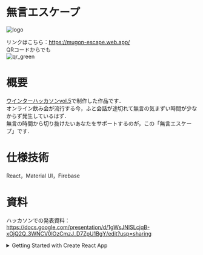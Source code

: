 # 無言エスケープ

![logo](https://user-images.githubusercontent.com/39262759/103164540-275e3100-4850-11eb-8f14-5b75bad78bc0.png)

リンクはこちら：https://mugon-escape.web.app/  
QRコードからでも  
![qr_green](https://user-images.githubusercontent.com/39262759/103164577-9b98d480-4850-11eb-92c9-4d8263749cf1.png)

# 概要
[ウインターハッカソンvol.5](https://talent.supporterz.jp/events/c37a27fd-e763-4e2e-b037-a6f041048268/)で制作した作品です．  
オンライン飲み会が流行する今，ふと会話が途切れて無言の気まずい時間が少なからず発生しているはず．  
無言の時間から切り抜けたいあなたをサポートするのが，この「無言エスケープ」です．

# 仕様技術
React，Material UI，Firebase

# 資料
ハッカソンでの発表資料：https://docs.google.com/presentation/d/1gWsJNISLcjqB-xOjQ2Q_3WNCV0lOzCmzJ_D7ZpU1BgY/edit?usp=sharing


<details>
  
  <summary>Getting Started with Create React App</summary>
# Getting Started with Create React App

This project was bootstrapped with [Create React App](https://github.com/facebook/create-react-app).

## Available Scripts

In the project directory, you can run:

### `yarn start`

Runs the app in the development mode.\
Open [http://localhost:3000](http://localhost:3000) to view it in the browser.

The page will reload if you make edits.\
You will also see any lint errors in the console.

### `yarn test`

Launches the test runner in the interactive watch mode.\
See the section about [running tests](https://facebook.github.io/create-react-app/docs/running-tests) for more information.

### `yarn build`

Builds the app for production to the `build` folder.\
It correctly bundles React in production mode and optimizes the build for the best performance.

The build is minified and the filenames include the hashes.\
Your app is ready to be deployed!

See the section about [deployment](https://facebook.github.io/create-react-app/docs/deployment) for more information.

### `yarn eject`

**Note: this is a one-way operation. Once you `eject`, you can’t go back!**

If you aren’t satisfied with the build tool and configuration choices, you can `eject` at any time. This command will remove the single build dependency from your project.

Instead, it will copy all the configuration files and the transitive dependencies (webpack, Babel, ESLint, etc) right into your project so you have full control over them. All of the commands except `eject` will still work, but they will point to the copied scripts so you can tweak them. At this point you’re on your own.

You don’t have to ever use `eject`. The curated feature set is suitable for small and middle deployments, and you shouldn’t feel obligated to use this feature. However we understand that this tool wouldn’t be useful if you couldn’t customize it when you are ready for it.

## Learn More

You can learn more in the [Create React App documentation](https://facebook.github.io/create-react-app/docs/getting-started).

To learn React, check out the [React documentation](https://reactjs.org/).

### Code Splitting

This section has moved here: [https://facebook.github.io/create-react-app/docs/code-splitting](https://facebook.github.io/create-react-app/docs/code-splitting)

### Analyzing the Bundle Size

This section has moved here: [https://facebook.github.io/create-react-app/docs/analyzing-the-bundle-size](https://facebook.github.io/create-react-app/docs/analyzing-the-bundle-size)

### Making a Progressive Web App

This section has moved here: [https://facebook.github.io/create-react-app/docs/making-a-progressive-web-app](https://facebook.github.io/create-react-app/docs/making-a-progressive-web-app)

### Advanced Configuration

This section has moved here: [https://facebook.github.io/create-react-app/docs/advanced-configuration](https://facebook.github.io/create-react-app/docs/advanced-configuration)

### Deployment

This section has moved here: [https://facebook.github.io/create-react-app/docs/deployment](https://facebook.github.io/create-react-app/docs/deployment)

### `yarn build` fails to minify

This section has moved here: [https://facebook.github.io/create-react-app/docs/troubleshooting#npm-run-build-fails-to-minify](https://facebook.github.io/create-react-app/docs/troubleshooting#npm-run-build-fails-to-minify)

</details>
